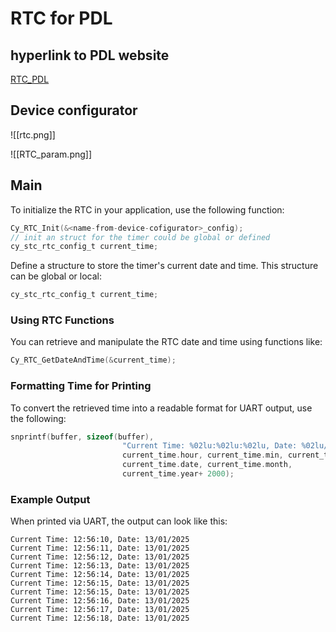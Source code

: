 # RTC for PDL

## hyperlink to PDL website
[RTC_PDL](file:///C:/MTW/MTB_SmartDevices/mtb_shared/mtb-pdl-cat1/release-v3.12.1/docs/pdl_api_reference_manual/html/group__group__rtc.html)


## Device configurator 
![[rtc.png]]

![[RTC_param.png]]


## Main 

To initialize the RTC in your application, use the following function:
```C
Cy_RTC_Init(&<name-from-device-cofigurator>_config); 
// init an struct for the timer could be global or defined
cy_stc_rtc_config_t current_time;
```
Define a structure to store the timer's current date and time. This structure can be global or local:
```c
cy_stc_rtc_config_t current_time;
```
### Using RTC Functions

You can retrieve and manipulate the RTC date and time using functions like:
```c
Cy_RTC_GetDateAndTime(&current_time);
```

### Formatting Time for Printing

To convert the retrieved time into a readable format for UART output, use the following:
```c
snprintf(buffer, sizeof(buffer),
    	                 "Current Time: %02lu:%02lu:%02lu, Date: %02lu/%02lu/%04lu\r\n",
    	                 current_time.hour, current_time.min, current_time.sec,
    	                 current_time.date, current_time.month, 
    	                 current_time.year+ 2000);
```
### Example Output

When printed via UART, the output can look like this:
```
Current Time: 12:56:10, Date: 13/01/2025
Current Time: 12:56:11, Date: 13/01/2025
Current Time: 12:56:12, Date: 13/01/2025
Current Time: 12:56:13, Date: 13/01/2025
Current Time: 12:56:14, Date: 13/01/2025
Current Time: 12:56:15, Date: 13/01/2025
Current Time: 12:56:15, Date: 13/01/2025
Current Time: 12:56:16, Date: 13/01/2025
Current Time: 12:56:17, Date: 13/01/2025
Current Time: 12:56:18, Date: 13/01/2025
```